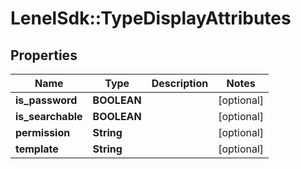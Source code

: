 # LenelSdk::TypeDisplayAttributes

## Properties
Name | Type | Description | Notes
------------ | ------------- | ------------- | -------------
**is_password** | **BOOLEAN** |  | [optional] 
**is_searchable** | **BOOLEAN** |  | [optional] 
**permission** | **String** |  | [optional] 
**template** | **String** |  | [optional] 

